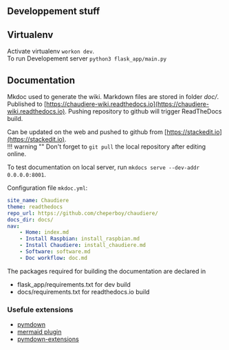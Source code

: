 ## Developpement stuff

## Virtualenv

Activate virtualenv `workon dev`.  
To run Developement server `python3 flask_app/main.py`

## Documentation

Mkdoc used to generate the wiki. Markdown files are stored in folder *doc/*.  Published to [https://chaudiere-wiki.readthedocs.io](https://chaudiere-wiki.readthedocs.io). Pushing repository to github will trigger ReadTheDocs build.


Can be updated on the web and pushed to github from [https://stackedit.io](https://stackedit.io).  
!!! warning ""
    Don't forget to `git pull` the local repository after editing online.


To test documentation on local server, run `mkdocs serve --dev-addr 0.0.0.0:8001`.  

Configuration file `mkdoc.yml`:
``` yaml
site_name: Chaudiere
theme: readthedocs
repo_url: https://github.com/cheperboy/chaudiere/
docs_dir: docs/ 
nav:
    - Home: index.md
    - Install Raspbian: install_raspbian.md
    - Install Chaudiere: install_chaudiere.md
    - Software: software.md
    - Doc workflow: doc.md
```
The packages required for building the documentation are declared in  

- flask_app/requirements.txt for dev build
- docs/requirements.txt for readthedocs.io build

### Usefule extensions

- [pymdown](https://squidfunk.github.io/mkdocs-material/extensions/pymdown/)
- [mermaid plugin](https://github.com/pugong/mkdocs-mermaid-plugin)
- [pymdown-extensions](https://facelessuser.github.io/pymdown-extensions/extensions/arithmatex/)

